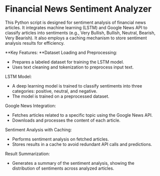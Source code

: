 # Financial News Sentiment Analyzer

This Python script is designed for sentiment analysis of financial news articles. It integrates machine learning (LSTM) and Google News API to classify articles into sentiments (e.g., Very Bullish, Bullish, Neutral, Bearish, Very Bearish). It also employs a caching mechanism to store sentiment analysis results for efficiency.

**Key Features:
**Dataset Loading and Preprocessing:
- Prepares a labeled dataset for training the LSTM model.
- Uses text cleaning and tokenization to preprocess input text.

LSTM Model:
- A deep learning model is trained to classify sentiments into three categories: positive, neutral, and negative.
- The model is trained on a preprocessed dataset.

Google News Integration:
- Fetches articles related to a specific topic using the Google News API.
- Downloads and processes the content of each article.

Sentiment Analysis with Caching:
- Performs sentiment analysis on fetched articles.
- Stores results in a cache to avoid redundant API calls and predictions.

Result Summarization:
- Generates a summary of the sentiment analysis, showing the distribution of sentiments across analyzed articles.
